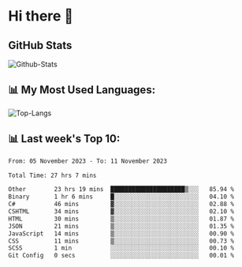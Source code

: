 # Hi there 👋

## GitHub Stats
![Github-Stats](https://github-readme-stats-sigma-five.vercel.app/api?username=ltorson&show_icons=true&theme=radical&count_private=true)

## 📊 My Most Used Languages:
![Top-Langs](https://github-readme-stats-sigma-five.vercel.app/api/top-langs/?username=LTorson&layout=compact&langs_count=10)

## 📊 Last week's Top 10:
<!--START_SECTION:waka-->

```txt
From: 05 November 2023 - To: 11 November 2023

Total Time: 27 hrs 7 mins

Other        23 hrs 19 mins  █████████████████████▒░░░   85.94 %
Binary       1 hr 6 mins     █░░░░░░░░░░░░░░░░░░░░░░░░   04.10 %
C#           46 mins         ▓░░░░░░░░░░░░░░░░░░░░░░░░   02.88 %
CSHTML       34 mins         ▓░░░░░░░░░░░░░░░░░░░░░░░░   02.10 %
HTML         30 mins         ▒░░░░░░░░░░░░░░░░░░░░░░░░   01.87 %
JSON         21 mins         ▒░░░░░░░░░░░░░░░░░░░░░░░░   01.35 %
JavaScript   14 mins         ▒░░░░░░░░░░░░░░░░░░░░░░░░   00.90 %
CSS          11 mins         ▒░░░░░░░░░░░░░░░░░░░░░░░░   00.73 %
SCSS         1 min           ░░░░░░░░░░░░░░░░░░░░░░░░░   00.10 %
Git Config   0 secs          ░░░░░░░░░░░░░░░░░░░░░░░░░   00.01 %
```

<!--END_SECTION:waka-->
